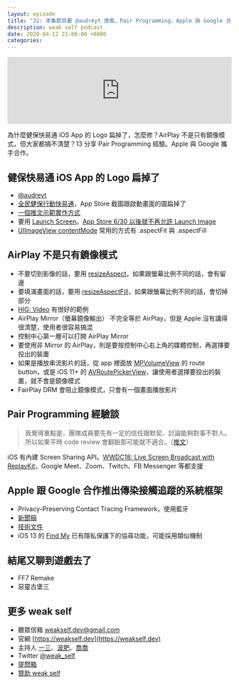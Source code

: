 ```yaml
---
layout: episode
title: "32: 本集節目要 @audreyt 唐鳳、Pair Programming、Apple 與 Google 合作"
description: weak self podcast
date: 2020-04-12 21:00:00 +0800
categories: 
---
```

<iframe src="https://www.listennotes.com/embedded/e/b5409fd3b3d14cbd8f1da3802d65eab8/" width="100%" style="width: 1px; min-width: 100%;" frameborder="0" scrolling="no"></iframe>

為什麼健保快易通 iOS App 的 Logo 扁掉了，怎麼修？AirPlay 不是只有鏡像模式，但大家都搞不清楚？13 分享 Pair Programming 經驗。Apple 與 Google 攜手合作。

## 健保快易通 iOS App 的 Logo 扁掉了

- [@audreyt](https://twitter.com/audreyt)
- [全民健保行動快易通](https://apps.apple.com/tw/app/全民健保行動快易通-健康存摺/id578186283)，App Store 截圖跟啟動畫面的圖扁掉了
- [一個推文示範實作方式](https://twitter.com/ethanhuang13/status/1244288573680971776?s=20)
- 要用 [Launch Screen](https://developer.apple.com/design/human-interface-guidelines/ios/visual-design/launch-screen/)。[App Store 6/30 以後就不再允許 Launch Image](https://developer.apple.com/news/?id=03262020b)
- [UIImageView contentMode](https://developer.apple.com/documentation/uikit/uiview/1622619-contentmode) 常用的方式有 .aspectFit 與 .aspectFill

## AirPlay 不是只有鏡像模式

* 不要切到影像的話，要用 [resizeAspect](https://developer.apple.com/documentation/avfoundation/avlayervideogravity/1387116-resizeaspect)，如果跟螢幕比例不同的話，會有留邊
* 要填滿畫面的話，要用 [resizeAspectFill](https://developer.apple.com/documentation/avfoundation/avlayervideogravity/1385607-resizeaspectfill)，如果跟螢幕比例不同的話，會切掉部分
* [HIG: Video](https://developer.apple.com/design/human-interface-guidelines/ios/visual-design/video/) 有很好的範例
* AirPlay Mirror（螢幕鏡像輸出） 不完全等於 AirPlay，但是 Apple 沒有講得很清楚，使用者很容易搞混
* 控制中心第一層可以打開 AirPlay Mirror
* 要使用非 Mirror 的 AirPlay，則是要按控制中心右上角的媒體控制，再選擇要投出的裝置
* 如果是播放串流影片的話，從 app 裡面放 [MPVolumeView](https://developer.apple.com/documentation/mediaplayer/mpvolumeview) 的 route button，或是 iOS 11+ 的 [AVRoutePickerView](https://developer.apple.com/documentation/avkit/avroutepickerview)，讓使用者選擇要投出的裝置，就不會是鏡像模式
* FairPlay DRM 會阻止鏡像模式，只會有一個畫面播放影片

## Pair Programming 經驗談

> 我覺得重點是，團隊成員要先有一定的信任跟默契、討論能夠對事不對人。所以如果平時 code review 會翻臉那可能就不適合。（[推文](https://twitter.com/ethanhuang13/status/1247717725406978049?s=20)）

iOS 有內建 Screen Sharing API。[WWDC18: Live Screen Broadcast with ReplayKit](https://developer.apple.com/videos/play/wwdc2018/601/)，Google Meet、Zoom、Twitch、FB Messenger 等都支援

## Apple 跟 Google 合作推出傳染接觸追蹤的系統框架

* Privacy-Preserving Contact Tracing Framework，使用藍牙
* [新聞稿](https://www.apple.com/tw/newsroom/2020/04/apple-and-google-partner-on-covid-19-contact-tracing-technology/)
* [技術文件](https://www.apple.com/covid19/contacttracing/)
* iOS 13 的 [Find My](https://support.apple.com/en-us/HT210515) 已有隱私保護下的協尋功能，可能採用類似機制

## 結尾又聊到遊戲去了

- FF7 Remake
- 惡靈古堡三

## 更多 weak self

* 聽眾信箱 [weakself.dev@gmail.com](mailto:weakself.dev@gmail.com)
* 官網 [https://weakself.dev](https://weakself.dev)
* 主持人 [一三](https://twitter.com/ethanhuang13)、[波肥](https://twitter.com/PofatTseng)、[喬喬](https://twitter.com/joe_trash_talk)
* Twitter [@weak_self](https://twitter.com/weak_self)
* [提問箱](https://peing.net/zh-TW/weak_self)
* [贊助 weak self](https://weakself.dev/#donation)